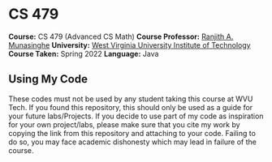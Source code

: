 # CS 479
**Course:** CS 479 (Advanced CS Math)
**Course Professor:** [Ranjith A. Munasinghe](https://engineering.wvutech.edu/faculty-and-staff-directory/ranjith-a-munasinghe)
**University:** [West Virginia University Institute of Technology](https://www.wvutech.edu/)
**Course Taken:** Spring 2022
**Language:** Java
## Using My Code
These codes must not be used by any student taking this course at WVU Tech. If you found this repository, this should only be used as a guide for your future labs/Projects. If you decide to use part of my code as inspiration for your own project/labs, please make sure that you cite my work by copying the link from this repository and attaching to your code. Failing to do so, you may face academic dishonesty which may lead in failure of the course.